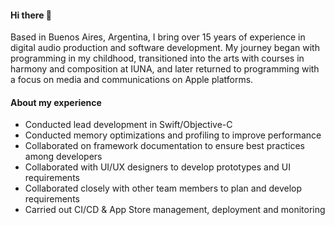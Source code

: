#### Hi there 👋

Based in Buenos Aires, Argentina, I bring over 15 years of experience in digital audio production and software development. My journey began with programming in my childhood, transitioned into the arts with courses in harmony and composition at IUNA, and later returned to programming with a focus on media and communications on Apple platforms.

#### About my experience

- Conducted lead development in Swift/Objective-C
- Conducted memory optimizations and profiling to improve performance 
- Collaborated on framework documentation to ensure best practices among developers
- Collaborated with UI/UX designers to develop prototypes and UI requirements 
- Collaborated closely with other team members to plan and develop requirements
- Carried out CI/CD & App Store management, deployment and monitoring
